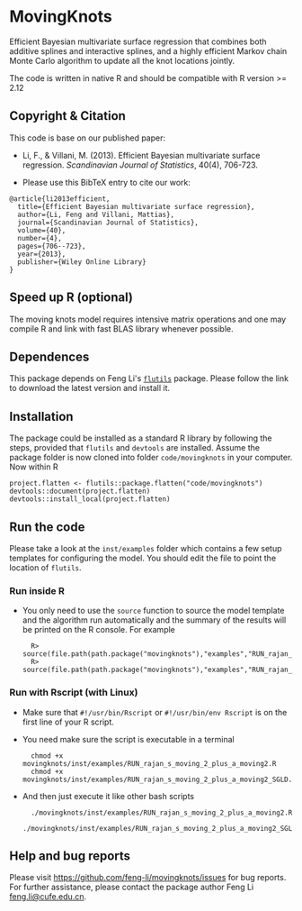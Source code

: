 MovingKnots
===========

Efficient Bayesian multivariate surface regression that combines both additive splines and
interactive splines, and a highly efficient Markov chain Monte Carlo algorithm to update
all the knot locations jointly.


The code is written in native R and should be compatible with R version >= 2.12


Copyright & Citation
--------------------

This code is base on our published paper:

* Li, F., & Villani, M. (2013). Efficient Bayesian multivariate surface
  regression. _Scandinavian Journal of Statistics_, 40(4), 706-723.

* Please use this BibTeX entry to cite our work:

```
@article{li2013efficient,
  title={Efficient Bayesian multivariate surface regression},
  author={Li, Feng and Villani, Mattias},
  journal={Scandinavian Journal of Statistics},
  volume={40},
  number={4},
  pages={706--723},
  year={2013},
  publisher={Wiley Online Library}
}
```





Speed up R (optional)
---------------------

The moving knots model requires intensive matrix operations and one may compile R and
link with fast BLAS library whenever possible.

Dependences
-----------

This package depends on Feng Li's [`flutils`](https://github.com/feng-li/flutils)
package. Please follow the link to download the latest version and install it.


Installation
-------------

The package could be installed as a standard R library by following the steps, provided
that `flutils` and `devtools` are installed. Assume the package folder is now cloned into
folder `code/movingknots` in your computer. Now within R

    project.flatten <- flutils::package.flatten("code/movingknots")
    devtools::document(project.flatten)
    devtools::install_local(project.flatten)

Run the code
------------

Please take a look at the `inst/examples` folder which contains a few setup templates for
configuring the model. You should edit the file to point the location of `flutils`.


### Run inside R

* You only need to use the `source` function to source the model template and the
algorithm run automatically and the summary of the results will be printed on the R
console. For example

        R> source(file.path(path.package("movingknots"),"examples","RUN_rajan_s_moving_2_plus_a_moving2.R"))
        R> source(file.path(path.package("movingknots"),"examples","RUN_rajan_s_moving_2_plus_a_moving2_SGLD.R"))

### Run with Rscript (with Linux)

* Make sure that `#!/usr/bin/Rscript` or `#!/usr/bin/env Rscript` is on the first line of your R script.

* You need make sure the script is executable in a terminal

        chmod +x movingknots/inst/examples/RUN_rajan_s_moving_2_plus_a_moving2.R
        chmod +x movingknots/inst/examples/RUN_rajan_s_moving_2_plus_a_moving2_SGLD.R

* And then just execute it like other bash scripts

        ./movingknots/inst/examples/RUN_rajan_s_moving_2_plus_a_moving2.R
        ./movingknots/inst/examples/RUN_rajan_s_moving_2_plus_a_moving2_SGLD.R

Help and bug reports
--------------------

Please visit https://github.com/feng-li/movingknots/issues for bug reports. For further
assistance, please contact the package author Feng Li <feng.li@cufe.edu.cn>.
